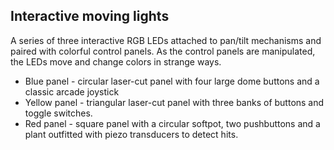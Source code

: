 ## Interactive moving lights
A series of three interactive RGB LEDs attached to pan/tilt mechanisms and paired with colorful control panels. As the control panels are manipulated, the LEDs move and change colors in strange ways.

* Blue panel - circular laser-cut panel with four large dome buttons and a classic arcade joystick
* Yellow panel - triangular laser-cut panel with three banks of buttons and toggle switches.
* Red panel - square panel with a circular softpot, two pushbuttons and a plant outfitted with piezo transducers to detect hits.